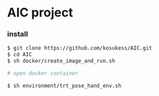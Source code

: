 # AIC project

### install
```bash
$ git clone https://github.com/kosukess/AIC.git
$ cd AIC
$ sh docker/create_image_and_run.sh

# open docker container

$ sh environment/trt_pose_hand_env.sh
 
